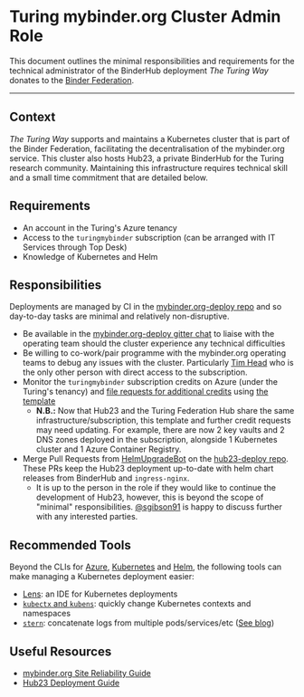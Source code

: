 # Turing mybinder.org Cluster Admin Role

This document outlines the minimal responsibilities and requirements for the technical administrator of the BinderHub deployment _The Turing Way_ donates to the [Binder Federation](https://blog.jupyter.org/the-international-binder-federation-4f6235c1537e).

---

## Context

_The Turing Way_ supports and maintains a Kubernetes cluster that is part of the Binder Federation, facilitating the decentralisation of the mybinder.org service.
This cluster also hosts Hub23, a private BinderHub for the Turing research community.
Maintaining this infrastructure requires technical skill and a small time commitment that are detailed below.

## Requirements

- An account in the Turing's Azure tenancy
- Access to the `turingmybinder` subscription (can be arranged with IT Services through Top Desk)
- Knowledge of Kubernetes and Helm

## Responsibilities

Deployments are managed by CI in the [mybinder.org-deploy repo](https://github.com/jupyterhub/mybinder.org-deploy) and so day-to-day tasks are minimal and relatively non-disruptive.

- Be available in the [mybinder.org-deploy gitter chat](https://gitter.im/jupyterhub/mybinder.org-deploy) to liaise with the operating team should the cluster experience any technical difficulties
- Be willing to co-work/pair programme with the mybinder.org operating teams to debug any issues with the cluster.
  Particularly [Tim Head](https://github.com/betatim) who is the only other person with direct access to the subscription.
- Monitor the `turingmybinder` subscription credits on Azure (under the Turing's tenancy) and [file requests for additional credits](https://turingcomplete.topdesk.net/tas/public/ssp/content/serviceflow?unid=fabf0809069f42a5a36c61d677da08fa&openedFromService=true) using [the template](credit_requests/turing_mybinder_azure_credit_request_template.md)
  - **N.B.:** Now that Hub23 and the Turing Federation Hub share the same infrastructure/subscription, this template and further credit requests may need updating.
    For example, there are now 2 key vaults and 2 DNS zones deployed in the subscription, alongside 1 Kubernetes cluster and 1 Azure Container Registry.
- Merge Pull Requests from [HelmUpgradeBot](https://github.com/HelmUpgradeBot) on the [hub23-deploy repo](https://github.com/alan-turing-institute/hub23-deploy).
  These PRs keep the Hub23 deployment up-to-date with helm chart releases from BinderHub and `ingress-nginx`.
  - It is up to the person in the role if they would like to continue the development of Hub23, however, this is beyond the scope of "minimal" responsibilities.
    [@sgibson91](https://github.com/sgibson91) is happy to discuss further with any interested parties.

## Recommended Tools

Beyond the CLIs for [Azure](https://docs.microsoft.com/en-us/cli/azure/install-azure-cli), [Kubernetes](https://kubernetes.io/docs/tasks/tools/) and [Helm](https://helm.sh/docs/intro/install/), the following tools can make managing a Kubernetes deployment easier:

- [Lens](https://k8slens.dev/): an IDE for Kubernetes deployments
- [`kubectx` and `kubens`](https://github.com/ahmetb/kubectx): quickly change Kubernetes contexts and namespaces
- [`stern`](https://github.com/wercker/stern): concatenate logs from multiple pods/services/etc ([See blog](https://kubernetes.io/blog/2016/10/tail-kubernetes-with-stern/))

## Useful Resources

- [mybinder.org Site Reliability Guide](https://mybinder-sre.readthedocs.io)
- [Hub23 Deployment Guide](https://alan-turing-institute.github.io/hub23-deploy)
